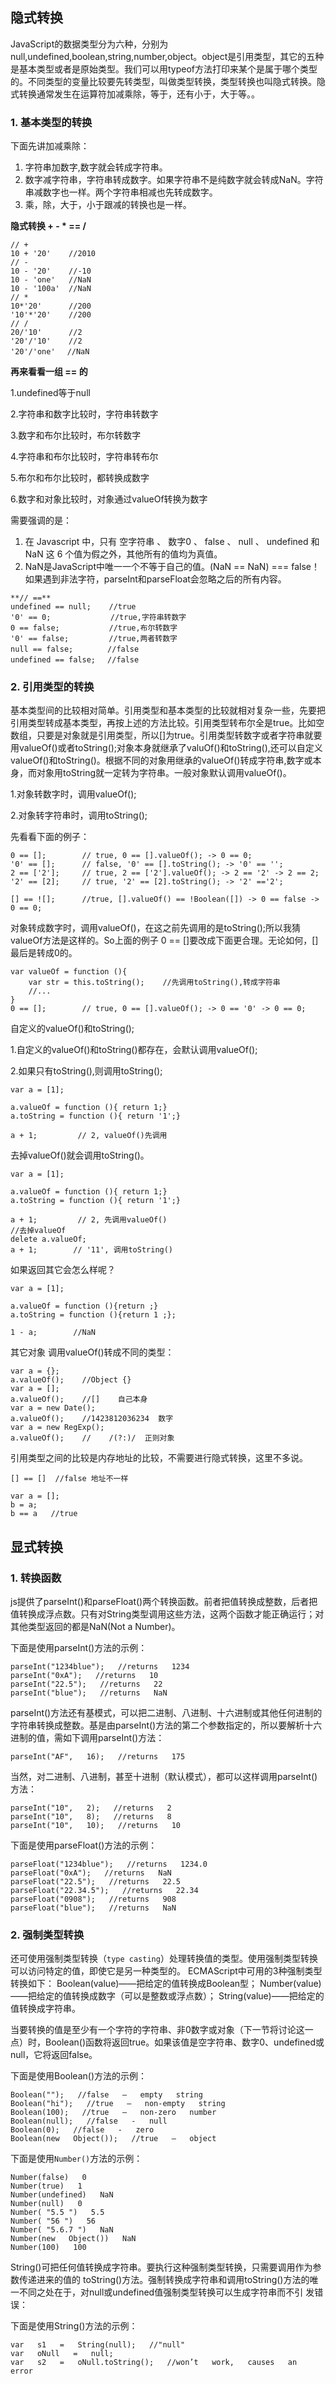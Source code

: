 ## 隐式转换

JavaScript的数据类型分为六种，分别为null,undefined,boolean,string,number,object。object是引用类型，其它的五种是基本类型或者是原始类型。我们可以用typeof方法打印来某个是属于哪个类型的。不同类型的变量比较要先转类型，叫做类型转换，类型转换也叫隐式转换。隐式转换通常发生在运算符加减乘除，等于，还有小于，大于等。。

### 1. 基本类型的转换

下面先讲加减乘除：

1. 字符串加数字,数字就会转成字符串。
2. 数字减字符串，字符串转成数字。如果字符串不是纯数字就会转成NaN。字符串减数字也一样。两个字符串相减也先转成数字。
3. 乘，除，大于，小于跟减的转换也是一样。

**隐式转换 + - \* == /**

```
// + 
10 + '20'    //2010
// -
10 - '20'    //-10
10 - 'one'   //NaN
10 - '100a'  //NaN
// *
10*'20'      //200
'10'*'20'    //200
// /
20/'10'      //2
'20'/'10'    //2
'20'/'one'　 //NaN

```

**再来看看一组 == 的**

1.undefined等于null

2.字符串和数字比较时，字符串转数字

3.数字和布尔比较时，布尔转数字

4.字符串和布尔比较时，字符串转布尔

5.布尔和布尔比较时，都转换成数字

6.数字和对象比较时，对象通过valueOf转换为数字

需要强调的是：

1. 在 Javascript 中，只有 空字符串 、 数字0 、 false 、 null 、 undefined 和 NaN 这 6 个值为假之外，其他所有的值均为真值。
2. NaN是JavaScript中唯一一个不等于自己的值。(NaN == NaN) === false！ 如果遇到非法字符，parseInt和parseFloat会忽略之后的所有内容。

```
**// ==**
undefined == null;    //true
'0' == 0;        　　  //true,字符串转数字
0 == false;           //true,布尔转数字
'0' == false;    　　　//true,两者转数字
null == false;     　 //false
undefined == false; 　//false

```

### 2. 引用类型的转换

基本类型间的比较相对简单。引用类型和基本类型的比较就相对复杂一些，先要把引用类型转成基本类型，再按上述的方法比较。引用类型转布尔全是true。比如空数组，只要是对象就是引用类型，所以[]为true。引用类型转数字或者字符串就要用valueOf()或者toString();对象本身就继承了valuOf()和toString(),还可以自定义valueOf()和toString()。根据不同的对象用继承的valueOf()转成字符串,数字或本身，而对象用toString就一定转为字符串。一般对象默认调用valueOf()。

1.对象转数字时，调用valueOf();

2.对象转字符串时，调用toString();

先看看下面的例子：

```
0 == [];        // true, 0 == [].valueOf(); -> 0 == 0;
'0' == [];      // false, '0' == [].toString(); -> '0' == '';
2 == ['2'];     // true, 2 == ['2'].valueOf(); -> 2 == '2' -> 2 == 2;
'2' == [2];     // true, '2' == [2].toString(); -> '2' =='2';
 
[] == ![];      //true, [].valueOf() == !Boolean([]) -> 0 == false -> 0 == 0;

```

对象转成数字时，调用valueOf()，在这之前先调用的是toString();所以我猜valueOf方法是这样的。So上面的例子 0 == []要改成下面更合理。无论如何，[]最后是转成0的。

```
var valueOf = function (){
    var str = this.toString();    //先调用toString(),转成字符串
    //...
}
0 == [];        // true, 0 == [].valueOf(); -> 0 == '0' -> 0 == 0;

```

自定义的valueOf()和toString();

1.自定义的valueOf()和toString()都存在，会默认调用valueOf();

2.如果只有toString(),则调用toString();

```
var a = [1];
 
a.valueOf = function (){ return 1;}
a.toString = function (){ return '1';}
 
a + 1;         // 2, valueOf()先调用

```

去掉valueOf()就会调用toString()。

```
var a = [1];
 
a.valueOf = function (){ return 1;}
a.toString = function (){ return '1';}
 
a + 1;         // 2, 先调用valueOf()
//去掉valueOf
delete a.valueOf;
a + 1;        // '11', 调用toString()

```

如果返回其它会怎么样呢？

```
var a = [1];
 
a.valueOf = function (){return ;}
a.toString = function (){return 1 ;};
 
1 - a;        //NaN

```

其它对象 调用valueOf()转成不同的类型：

```
var a = {};
a.valueOf();    //Object {}
var a = [];
a.valueOf();    //[]    自己本身
var a = new Date();
a.valueOf();    //1423812036234  数字
var a = new RegExp();
a.valueOf();    //    /(?:)/  正则对象

```

引用类型之间的比较是内存地址的比较，不需要进行隐式转换，这里不多说。

```
[] == []  //false 地址不一样
 
var a = [];
b = a;
b == a   //true

```

## 显式转换

### 1. 转换函数

js提供了parseInt()和parseFloat()两个转换函数。前者把值转换成整数，后者把值转换成浮点数。只有对String类型调用这些方法，这两个函数才能正确运行；对其他类型返回的都是NaN(Not a Number)。

下面是使用parseInt()方法的示例：

```
parseInt("1234blue");   //returns   1234 
parseInt("0xA");   //returns   10 
parseInt("22.5");   //returns   22 
parseInt("blue");   //returns   NaN

```

parseInt()方法还有基模式，可以把二进制、八进制、十六进制或其他任何进制的字符串转换成整数。基是由parseInt()方法的第二个参数指定的，所以要解析十六进制的值，需如下调用parseInt()方法：

```
parseInt("AF",   16);   //returns   175 
```

当然，对二进制、八进制，甚至十进制（默认模式），都可以这样调用parseInt()方法：

```
parseInt("10",   2);   //returns   2 
parseInt("10",   8);   //returns   8 
parseInt("10",   10);   //returns   10 

```

下面是使用parseFloat()方法的示例：

```
parseFloat("1234blue");   //returns   1234.0 
parseFloat("0xA");   //returns   NaN 
parseFloat("22.5");   //returns   22.5 
parseFloat("22.34.5");   //returns   22.34 
parseFloat("0908");   //returns   908 
parseFloat("blue");   //returns   NaN
```

### 2. 强制类型转换

还可使用强制类型转换（`type casting`）处理转换值的类型。使用强制类型转换可以访问特定的值，即使它是另一种类型的。
ECMAScript中可用的3种强制类型转换如下：
Boolean(value)——把给定的值转换成Boolean型；
Number(value)——把给定的值转换成数字（可以是整数或浮点数）；
String(value)——把给定的值转换成字符串。

当要转换的值是至少有一个字符的字符串、非0数字或对象（下一节将讨论这一点）时，Boolean()函数将返回true。如果该值是空字符串、数字0、undefined或null，它将返回false。

下面是使用Boolean()方法的示例：

```
Boolean("");   //false   –   empty   string 
Boolean("hi");   //true   –   non-empty   string 
Boolean(100);   //true   –   non-zero   number 
Boolean(null);   //false   -   null 
Boolean(0);   //false   -   zero 
Boolean(new   Object());   //true   –   object
```

下面是使用`Number()`方法的示例：

```
Number(false)   0 
Number(true)   1 
Number(undefined)   NaN 
Number(null)   0 
Number( "5.5 ")   5.5 
Number( "56 ")   56 
Number( "5.6.7 ")   NaN 
Number(new   Object())   NaN 
Number(100)   100 
```

String()可把任何值转换成字符串。要执行这种强制类型转换，只需要调用作为参数传递进来的值的 toString()方法。强制转换成字符串和调用toString()方法的唯一不同之处在于，对null或undefined值强制类型转换可以生成字符串而不引 发错误：

下面是使用String()方法的示例：

```
var   s1   =   String(null);   //"null" 
var   oNull   =   null; 
var   s2   =   oNull.toString();   //won’t   work,   causes   an   error
```